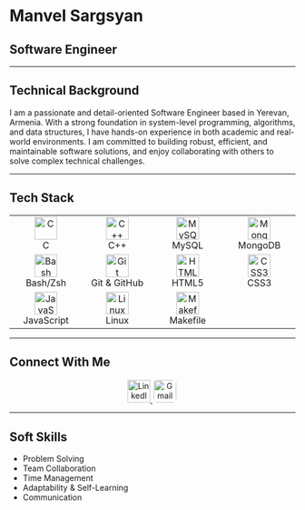# Manvel Sargsyan

## Software Engineer

---

## Technical Background
I am a passionate and detail-oriented Software Engineer based in Yerevan, Armenia. With a strong foundation in system-level programming, algorithms, and data structures, I have hands-on experience in both academic and real-world environments. I am committed to building robust, efficient, and maintainable software solutions, and enjoy collaborating with others to solve complex technical challenges.

---

## Tech Stack

<div align="center">
  <table>
    <tr>
      <td align="center" width="120">
        <img src="https://cdn.jsdelivr.net/gh/devicons/devicon/icons/c/c-original.svg" width="40" height="40" alt="C"/><br/>C
      </td>
      <td align="center" width="120">
        <img src="https://cdn.jsdelivr.net/gh/devicons/devicon/icons/cplusplus/cplusplus-original.svg" width="40" height="40" alt="C++"/><br/>C++
      </td>
      <td align="center" width="120">
        <img src="https://cdn.jsdelivr.net/gh/devicons/devicon/icons/mysql/mysql-original.svg" width="40" height="40" alt="MySQL"/><br/>MySQL
      </td>
      <td align="center" width="120">
        <img src="https://cdn.jsdelivr.net/gh/devicons/devicon/icons/mongodb/mongodb-original.svg" width="40" height="40" alt="MongoDB"/><br/>MongoDB
      </td>
    </tr>
    <tr>
      <td align="center" width="120">
        <img src="https://cdn.jsdelivr.net/gh/devicons/devicon/icons/bash/bash-original.svg" width="40" height="40" alt="Bash"/><br/>Bash/Zsh
      </td>
      <td align="center" width="120">
        <img src="https://cdn.jsdelivr.net/gh/devicons/devicon/icons/git/git-original.svg" width="40" height="40" alt="Git"/><br/>Git & GitHub
      </td>
      <td align="center" width="120">
        <img src="https://cdn.jsdelivr.net/gh/devicons/devicon/icons/html5/html5-original.svg" width="40" height="40" alt="HTML5"/><br/>HTML5
      </td>
      <td align="center" width="120">
        <img src="https://cdn.jsdelivr.net/gh/devicons/devicon/icons/css3/css3-original.svg" width="40" height="40" alt="CSS3"/><br/>CSS3
      </td>
    </tr>
    <tr>
      <td align="center" width="120">
        <img src="https://cdn.jsdelivr.net/gh/devicons/devicon/icons/javascript/javascript-original.svg" width="40" height="40" alt="JavaScript"/><br/>JavaScript
      </td>
      <td align="center" width="120">
        <img src="https://cdn.jsdelivr.net/gh/devicons/devicon/icons/linux/linux-original.svg" width="40" height="40" alt="Linux"/><br/>Linux
      </td>
      <td align="center" width="120">
        <img src="https://cdn.jsdelivr.net/gh/devicons/devicon/icons/gnu/gnu-original.svg" width="40" height="40" alt="Makefile"/><br/>Makefile
      </td>
      <td></td>
    </tr>
  </table>
</div>

---

## Connect With Me

<p align="center">
  <a href="https://linkedin.com/in/manvel-sargsyan-24630b332" target="_blank">
    <img src="https://cdn.jsdelivr.net/gh/devicons/devicon/icons/linkedin/linkedin-original.svg" width="40" height="40" alt="LinkedIn"/>
  </a>
  <a href="mailto:sargsyanmanvel97@gmail.com" target="_blank">
    <img src="https://upload.wikimedia.org/wikipedia/commons/4/4e/Gmail_Icon.png" width="40" height="40" alt="Gmail" style="background:white; border-radius:8px; padding:2px;"/>
  </a>
</p>

---

## Soft Skills
- Problem Solving
- Team Collaboration
- Time Management
- Adaptability & Self-Learning
- Communication
